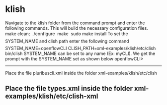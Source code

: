 klish
=====

Navigate to the klish folder from the command prompt and enter the following commands. This will build the necessary configuration files.  
   make clean;
  ./configure
	make
	sudo make install
To set the SYSTEM_NAME and clish path enter the following command
	SYSTEM_NAME=openflowCLI CLISH_PATH=xml-examples/klish/etc/clish bin/clish
SYSTEM_NAME can be set to any name (Ex: myCLI). 
We get the prompt with the SYSTEM_NAME set as shown below
openflowCLI>

-----------------------------------------------------------------------------------------------------------------------
Place the file pluribuscli.xml inside the folder xml-examples/klish/etc/clish

Place the file types.xml inside the folder xml-examples/klish/etc/clish-xml
-----------------------------------------------------------------------------------------------------------------------
